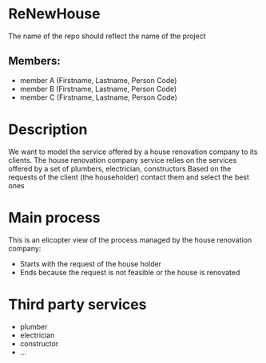 # ReNewHouse
The name of the repo should reflect the name of the project

## Members:
* member A (Firstname, Lastname, Person Code) 
* member B (Firstname, Lastname, Person Code)
* member C (Firstname, Lastname, Person Code)

# Description
We want to model the service offered by a house renovation company to its clients. The house renovation company service relies on the services offered by a set of plumbers, electrician, constructors
Based on the requests of the client (the householder) contact them and select the best ones

# Main process
This is an elicopter view of the process managed by the house renovation company:
* Starts with the request of the house holder
* Ends because the request is not feasible or the house is renovated 

# Third party services
* plumber
* electrician
* constructor
* ...

#


